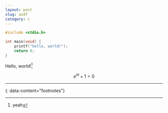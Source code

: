 ```yaml
---
layout: post
slug: asdf
category: c
---
```


```c
#include <stdio.h>

int main(void) {
	printf("hello, world!");
	return 0;
}
```
Hello, world![^1]

$$
e^{i\pi} + 1 = 0
$$

---

{: data-content="footnotes"}
[^1]: yeah